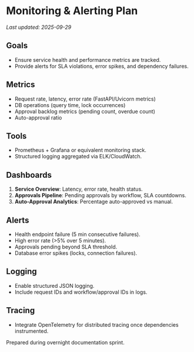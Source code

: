 # Monitoring & Alerting Plan

_Last updated: 2025-09-29_

## Goals
- Ensure service health and performance metrics are tracked.
- Provide alerts for SLA violations, error spikes, and dependency failures.

## Metrics
- Request rate, latency, error rate (FastAPI/Uvicorn metrics)
- DB operations (query time, lock occurrences)
- Approval backlog metrics (pending count, overdue count)
- Auto-approval ratio

## Tools
- Prometheus + Grafana or equivalent monitoring stack.
- Structured logging aggregated via ELK/CloudWatch.

## Dashboards
1. **Service Overview**: Latency, error rate, health status.
2. **Approvals Pipeline**: Pending approvals by workflow, SLA countdowns.
3. **Auto-Approval Analytics**: Percentage auto-approved vs manual.

## Alerts
- Health endpoint failure (5 min consecutive failures).
- High error rate (>5% over 5 minutes).
- Approvals pending beyond SLA threshold.
- Database error spikes (locks, connection failures).

## Logging
- Enable structured JSON logging.
- Include request IDs and workflow/approval IDs in logs.

## Tracing
- Integrate OpenTelemetry for distributed tracing once dependencies instrumented.

Prepared during overnight documentation sprint.
